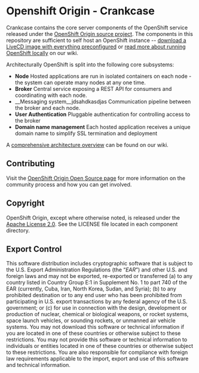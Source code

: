 Openshift Origin - Crankcase
============================

Crankcase contains the core server components of the OpenShift service
released under the [OpenShift Origin source
project](https://openshift.redhat.com/community/open-source).  The
components in this repository are sufficient to self host an OpenShift
instance -- [download a LiveCD image with everything
preconfigured](https://openshift.redhat.com/app/opensource/download) or
[read more about running OpenShift
locally](https://openshift.redhat.com/community/wiki/build-your-own) on
our wiki.

Architecturally OpenShift is split into the following core subsystems:

*   __Node__
    Hosted applications are run in isolated containers on each node -
the system can operate many nodes at any one time.
*   __Broker__
    Central service exposing a REST API for consumers and coordinating
with each node.
*   __Messaging system__jdsahdkasdjas
    Communication pipeline between the broker and each node.
*   __User Authentication__
    Pluggable authentication for controlling access to the broker
*   __Domain name management__
    Each hosted application receives a unique domain name to simplify
SSL termination and deployment

A [comprehensive architecture
overview](https://openshift.redhat.com/community/wiki/architecture-overview)
can be found on our wiki.


Contributing
----------------------

Visit the [OpenShift Origin Open Source
page](https://openshift.redhat.com/community/open-source) for more
information on the community process and how you can get involved.


Copyright
----------------------

OpenShift Origin, except where otherwise noted, is released under the
[Apache License 2.0](http://www.apache.org/licenses/LICENSE-2.0.html).
See the LICENSE file located in each component directory.


Export Control
----------------------

This software distribution includes cryptographic software that is
subject to the U.S. Export Administration Regulations (the “*EAR*”) and
other U.S. and foreign laws and may not be exported, re-exported or
transferred (a) to any country listed in Country Group E:1 in Supplement
No. 1 to part 740 of the EAR (currently, Cuba, Iran, North Korea, Sudan,
and Syria); (b) to any prohibited destination or to any end user who has
been prohibited from participating in U.S. export transactions by any
federal agency of the U.S. government; or (c) for use in connection with
the design, development or production of nuclear, chemical or biological
weapons, or rocket systems, space launch vehicles, or sounding rockets,
or unmanned air vehicle systems. You may not download this software or
technical information if you are located in one of these countries or
otherwise subject to these restrictions. You may not provide this
software or technical information to individuals or entities located in
one of these countries or otherwise subject to these restrictions. You
are also responsible for compliance with foreign law requirements
applicable to the import, export and use of this software and technical
information. 

